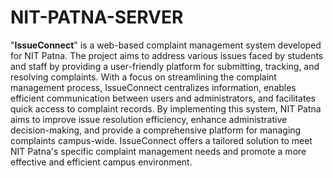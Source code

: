 # NIT-PATNA-SERVER


"**IssueConnect**" is a web-based complaint management system developed for NIT Patna. The project aims to address various issues faced by students and staff by providing a user-friendly platform for submitting, tracking, and resolving complaints. With a focus on streamlining the complaint management process, IssueConnect centralizes information, enables efficient communication between users and administrators, and facilitates quick access to complaint records. By implementing this system, NIT Patna aims to improve issue resolution efficiency, enhance administrative decision-making, and provide a comprehensive platform for managing complaints campus-wide. IssueConnect offers a tailored solution to meet NIT Patna's specific complaint management needs and promote a more effective and efficient campus environment.
